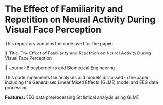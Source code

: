 # The Effect of Familiarity and Repetition on Neural Activity During Visual Face Perception

This repository contains the code used for the paper:

📄 Title: The Effect of Familiarity and Repetition on Neural Activity During Visual Face Perception

📰 Journal: Biocybernetics and Biomedical Engineering

This code implements the analyses and models discussed in the paper, including the Generalised Linear Mixed Effects (GLME) model and EEG data processing.

**Features:**
EEG data preprocessing
Statistical analysis using GLME

